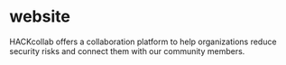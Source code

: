 # website
HACKcollab offers a collaboration platform to help organizations reduce security risks and connect them with our community members.
